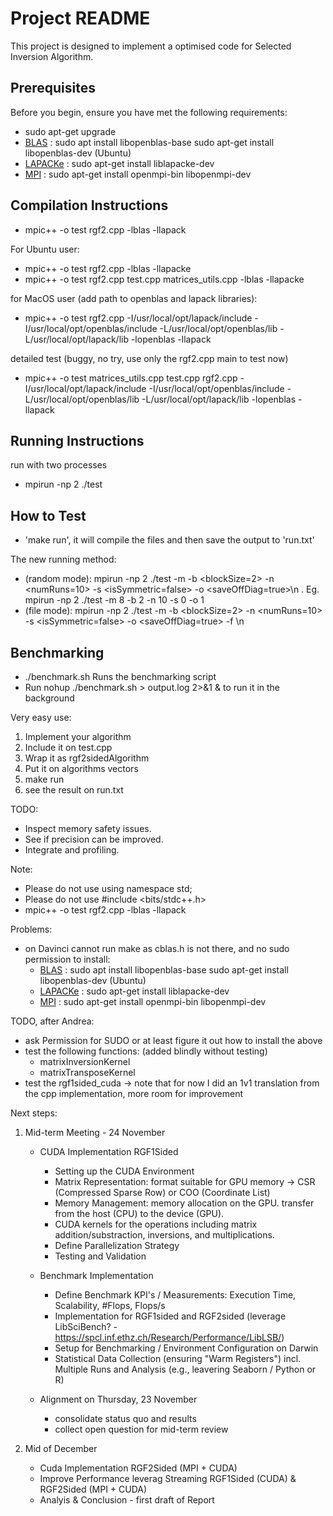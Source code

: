 # Project README

This project is designed to implement a optimised code for Selected Inversion Algorithm.

## Prerequisites

Before you begin, ensure you have met the following requirements:

- sudo apt-get upgrade
- [BLAS](#blas) :   sudo apt install libopenblas-base 
                    sudo apt-get install libopenblas-dev (Ubuntu)
- [LAPACKe](#lapacke) : sudo apt-get install liblapacke-dev
- [MPI](#mpi) : sudo apt-get install openmpi-bin libopenmpi-dev

## Compilation Instructions
- mpic++ -o test rgf2.cpp -lblas -llapack 

For Ubuntu user:
- mpic++ -o test rgf2.cpp -lblas -llapacke
- mpic++ -o test rgf2.cpp test.cpp matrices_utils.cpp -lblas -llapacke


for MacOS user (add path to openblas and lapack libraries):
- mpic++ -o test rgf2.cpp -I/usr/local/opt/lapack/include -I/usr/local/opt/openblas/include  -L/usr/local/opt/openblas/lib -L/usr/local/opt/lapack/lib -lopenblas -llapack

detailed test (buggy, no try, use only the rgf2.cpp main to test now)
- mpic++ -o test matrices_utils.cpp test.cpp rgf2.cpp -I/usr/local/opt/lapack/include -I/usr/local/opt/openblas/include  -L/usr/local/opt/openblas/lib -L/usr/local/opt/lapack/lib -lopenblas -llapack

## Running Instructions
run with two processes
-  mpirun -np 2 ./test


## How to Test
- 'make run', it will compile the files and then save the output to 'run.txt'

The new running method:
- (random mode): mpirun -np 2 ./test -m <matrixSize> -b <blockSize=2> -n <numRuns=10> -s <isSymmetric=false> -o <saveOffDiag=true>\n . Eg. mpirun -np 2 ./test -m 8 -b 2 -n 10 -s 0 -o 1
- (file mode): mpirun -np 2 ./test -m <matrixSize> -b <blockSize=2> -n <numRuns=10> -s <isSymmetric=false> -o <saveOffDiag=true> -f <inputPath>\n

## Benchmarking
- ./benchmark.sh Runs the benchmarking script
- Run nohup ./benchmark.sh > output.log 2>&1 & to run it in the background

Very easy use:
1. Implement your algorithm
2. Include it on test.cpp
3. Wrap it as rgf2sidedAlgorithm
4. Put it on algorithms vectors
5. make run 
6. see the result on run.txt
   

TODO:
- Inspect memory safety issues.
- See if precision can be improved.
- Integrate and profiling.

Note:
- Please do not use using namespace std;
- Please do not use #include <bits/stdc++.h>
- mpic++ -o test rgf2.cpp -lblas -llapack

Problems:
- on Davinci cannot run make as cblas.h is not there, and no sudo permission to install:
  - [BLAS](#blas) :   sudo apt install libopenblas-base 
                      sudo apt-get install libopenblas-dev (Ubuntu)
  - [LAPACKe](#lapacke) : sudo apt-get install liblapacke-dev
  - [MPI](#mpi) : sudo apt-get install openmpi-bin libopenmpi-dev

TODO, after Andrea:
  - ask Permission for SUDO or at least figure it out how to install the above
  - test the following functions: (added blindly without testing)
    - matrixInversionKernel
    - matrixTransposeKernel
  - test the rgf1sided_cuda  -> note that for now I did an 1v1 translation from the cpp implementation, more room for improvement

Next steps:
1. Mid-term Meeting - 24 November
   - CUDA Implementation RGF1Sided
     + Setting up the CUDA Environment
     + Matrix Representation: format suitable for GPU memory -> CSR (Compressed Sparse Row) or COO (Coordinate List) 
     + Memory Management: memory allocation on the GPU. transfer from the host (CPU) to the device (GPU).
     + CUDA kernels for the operations including matrix addition/substraction, inversions, and multiplications.
     + Define Parallelization Strategy
     + Testing and Validation
       
   - Benchmark Implementation
     + Define Benchmark KPI's / Measurements: Execution Time, Scalability, #Flops, Flops/s
     + Implementation for RGF1sided and RGF2sided (leverage LibSciBench? - https://spcl.inf.ethz.ch/Research/Performance/LibLSB/)
     + Setup for Benchmarking / Environment Configuration on Darwin
     + Statistical Data Collection (ensuring "Warm Registers") incl. Multiple Runs and Analysis (e.g., leavering Seaborn / Python or R)
    
   - Alignment on Thursday, 23 November
      + consolidate status quo and results
      + collect open question for mid-term review
        
2. Mid of December
   - Cuda Implementation RGF2Sided (MPI + CUDA)
   - Improve Performance leverag Streaming RGF1Sided (CUDA) & RGF2Sided (MPI + CUDA)
   - Analyis & Conclusion - first draft of Report
  